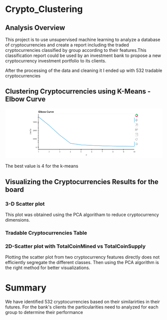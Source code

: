 # Crypto_Clustering

## Analysis Overview

This project is to use unsupervised machine learning to analyze a database of cryptocurrencies and create a report including the traded cryptocurrencies classified by group according to their features.This classification report could be used by an investment bank to propose a new cryptocurrency investment portfolio to its clients.


After the processing of the data and cleaning it I ended up with 532 tradable cryptocurrencies

## Clustering Cryptocurrencies using K-Means - Elbow Curve

![](1.PNG)

The best value is 4 for the k-means

## Visualizing the Cryptocurrencies Results for the board

### 3-D Scatter plot 



This plot was obtained using the PCA algoritham to reduce cryptocurrency dimensions.

### Tradable Cryptocurrencies Table



### 2D-Scatter plot with TotalCoinMined vs TotalCoinSupply


Plotting the scatter plot from two cryptocurrency features directly does not efficiently segregate the different classes. Then using the PCA algorithm is the right method for better visualizations.


# Summary 

We have identified 532 cryptocurrencies based on their similarirties in their futures. For the bank's clients the particularities need to analyzed for each group to determine their performance
